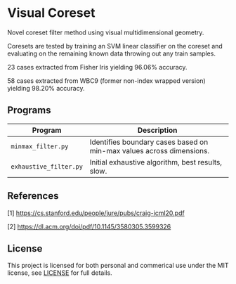 # Visual Coreset

Novel coreset filter method using visual multidimensional geometry.

Coresets are tested by training an SVM linear classifier on the coreset and evaluating on the remaining known data throwing out any train samples.

23 cases extracted from Fisher Iris yielding 96.06% accuracy.

58 cases extracted from WBC9 (former non-index wrapped version) yielding 98.20% accuracy.

## Programs

| Program | Description |
|---------|-------------|
| `minmax_filter.py` | Identifies boundary cases based on min-max values across dimensions. |
| `exhaustive_filter.py` | Initial exhaustive algorithm, best results, slow. |

## References

[1] <https://cs.stanford.edu/people/jure/pubs/craig-icml20.pdf>

[2] <https://dl.acm.org/doi/pdf/10.1145/3580305.3599326>

## License

This project is licensed for both personal and commerical use under the MIT license, see [LICENSE](LICENSE) for full details.
